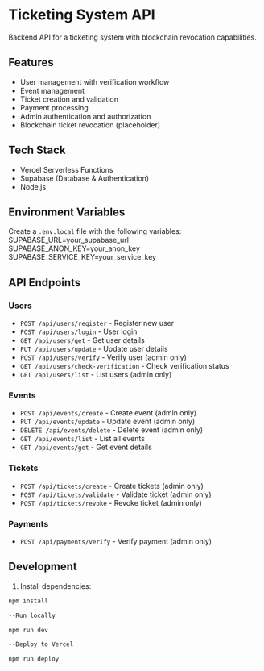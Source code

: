 # Ticketing System API

Backend API for a ticketing system with blockchain revocation capabilities.

## Features

- User management with verification workflow
- Event management
- Ticket creation and validation
- Payment processing
- Admin authentication and authorization
- Blockchain ticket revocation (placeholder)

## Tech Stack

- Vercel Serverless Functions
- Supabase (Database & Authentication)
- Node.js

## Environment Variables

Create a `.env.local` file with the following variables:
SUPABASE_URL=your_supabase_url
SUPABASE_ANON_KEY=your_anon_key
SUPABASE_SERVICE_KEY=your_service_key
## API Endpoints

### Users
- `POST /api/users/register` - Register new user
- `POST /api/users/login` - User login
- `GET /api/users/get` - Get user details
- `PUT /api/users/update` - Update user details
- `POST /api/users/verify` - Verify user (admin only)
- `GET /api/users/check-verification` - Check verification status
- `GET /api/users/list` - List users (admin only)

### Events
- `POST /api/events/create` - Create event (admin only)
- `PUT /api/events/update` - Update event (admin only)
- `DELETE /api/events/delete` - Delete event (admin only)
- `GET /api/events/list` - List all events
- `GET /api/events/get` - Get event details

### Tickets
- `POST /api/tickets/create` - Create tickets (admin only)
- `POST /api/tickets/validate` - Validate ticket (admin only)
- `POST /api/tickets/revoke` - Revoke ticket (admin only)

### Payments
- `POST /api/payments/verify` - Verify payment (admin only)

## Development

1. Install dependencies:
```bash
npm install

--Run locally

npm run dev

--Deploy to Vercel

npm run deploy